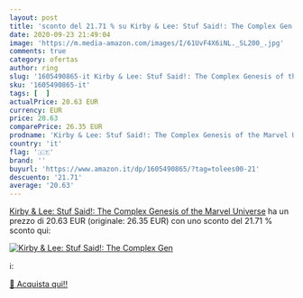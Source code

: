 ```yaml
---
layout: post
title: 'sconto del 21.71 % su Kirby & Lee: Stuf Said!: The Complex Gen  '
date: 2020-09-23 21:49:04
image: 'https://m.media-amazon.com/images/I/61UvF4X6iNL._SL200_.jpg'
comments: true
category: ofertas
author: ring
slug: '1605490865-it Kirby & Lee: Stuf Said!: The Complex Genesis of the Marvel...'
sku: '1605490865-it'
tags: [  ]
actualPrice: 20.63 EUR
currency: EUR
price: 20.63
comparePrice: 26.35 EUR
prodname: 'Kirby & Lee: Stuf Said!: The Complex Genesis of the Marvel Universe'
country: 'it'
flag: '🇮🇹'
brand: ''
buyurl: 'https://www.amazon.it/dp/1605490865/?tag=tolees00-21'
descuento: '21.71'
average: '20.63'
---
```


[Kirby & Lee: Stuf Said!: The Complex Genesis of the Marvel Universe](https://www.amazon.it/dp/1605490865/?tag=tolees00-21) ha un prezzo di 20.63 EUR (originale: 26.35 EUR) con uno sconto del 21.71 % sconto qui:

[![Kirby & Lee: Stuf Said!: The Complex Gen](https://m.media-amazon.com/images/I/61UvF4X6iNL._SL200_.jpg)](https://www.amazon.it/dp/1605490865/?tag=tolees00-21)

ℹ️:


[🛒 Acquista qui!!](https://www.amazon.it/dp/1605490865/?tag=tolees00-21)
